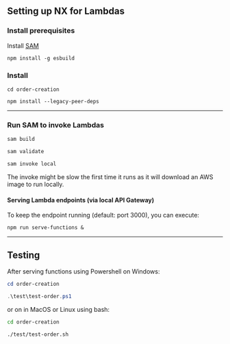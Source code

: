 ## Setting up NX for Lambdas

### Install prerequisites

Install [SAM](https://docs.aws.amazon.com/serverless-application-model/latest/developerguide/install-sam-cli.html#install-sam-cli-instructions)

`npm install -g esbuild`

### Install

```
cd order-creation

npm install --legacy-peer-deps
```

---

### Run SAM to invoke Lambdas

```bash
sam build

sam validate

sam invoke local
```

The invoke might be slow the first time it runs as it will download an AWS image to run locally.

#### Serving Lambda endpoints (via local API Gateway)

To keep the endpoint running (default: port 3000), you can execute:

`npm run serve-functions &`

---

## Testing

After serving functions using Powershell on Windows:

```powershell
cd order-creation

.\test\test-order.ps1
```

or on in MacOS or Linux using bash:

```bash
cd order-creation

./test/test-order.sh
```
